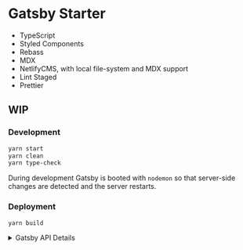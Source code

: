 # Gatsby Starter

- TypeScript
- Styled Components
- Rebass
- MDX
- NetlifyCMS, with local file-system and MDX support
- Lint Staged
- Prettier

## WIP

### Development

```sh
yarn start
yarn clean
yarn type-check
```

During development Gatsby is booted with `nodemon` so that server-side changes
are detected and the server restarts.

### Deployment

```sh
yarn build
```

<details>
  <summary>Gatsby API Details</summary>

1.  **`gatsby-browser.js`**: This file is where Gatsby expects to find any usage
    of the [Gatsby browser APIs](https://www.gatsbyjs.org/docs/browser-apis/)
    (if any). These allow customization/extension of default Gatsby settings
    affecting the browser.
1.  **`gatsby-config.js`**: This is the main configuration file for a Gatsby
    site. This is where you can specify information about your site (metadata)
    like the site title and description, which Gatsby plugins you’d like to
    include, etc. (Check out the
    [config docs](https://www.gatsbyjs.org/docs/gatsby-config/) for more
    detail).
1.  **`gatsby-node.js`**: This file is where Gatsby expects to find any usage of
    the [Gatsby Node APIs](https://www.gatsbyjs.org/docs/node-apis/) (if any).
    These allow customization/extension of default Gatsby settings affecting
    pieces of the site build process.
1.  **`gatsby-ssr.js`**: This file is where Gatsby expects to find any usage of
    the
    [Gatsby server-side rendering APIs](https://www.gatsbyjs.org/docs/ssr-apis/)
    (if any). These allow customization of default Gatsby settings affecting
    server-side rendering.

</details>
